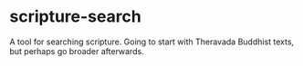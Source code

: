 # scripture-search
A tool for searching scripture. Going to start with Theravada Buddhist texts, but perhaps go broader afterwards.
